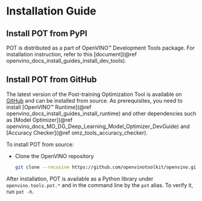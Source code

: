 # Installation Guide

## Install POT from PyPI
POT is distributed as a part of OpenVINO&trade; Development Tools package. For installation instruction, refer to this [document](@ref openvino_docs_install_guides_install_dev_tools).

## Install POT from GitHub
The latest version of the Post-training Optimization Tool is available on [GitHub](https://github.com/openvinotoolkit/openvino/tree/master/tools/pot) and can be installed from source. As prerequisites, you need to install [OpenVINO&trade; Runtime](@ref openvino_docs_install_guides_install_runtime) and other dependencies such as [Model Optimizer](@ref openvino_docs_MO_DG_Deep_Learning_Model_Optimizer_DevGuide) and [Accuracy Checker](@ref omz_tools_accuracy_checker).

To install POT from source:
- Clone the OpenVINO repository
   ```sh
   git clone --recusive https://github.com/openvinotoolkit/openvino.git
   ```

After installation, POT is available as a Python library under `openvino.tools.pot.*` and in the command line by the `pot` alias. To verify it, run `pot -h`. 
